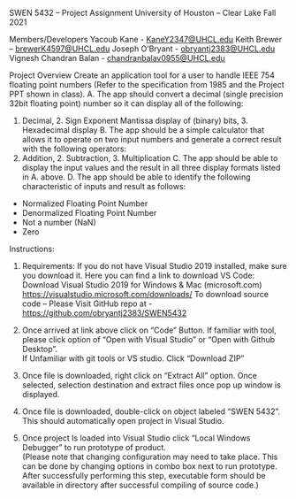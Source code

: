 
SWEN 5432 – Project Assignment 
University of Houston – Clear Lake
Fall 2021

Members/Developers
Yacoub Kane - KaneY2347@UHCL.edu
Keith Brewer – brewerK4597@UHCL.edu
Joseph O’Bryant - obryantj2383@UHCL.edu
Vignesh Chandran Balan - chandranbalav0955@UHCL.edu

Project Overview
Create an application tool for a user to handle IEEE 754 floating point numbers (Refer to the specification from 1985 and the Project PPT shown in class).
A. The app should convert a decimal (single precision 32bit floating point) number so it can display all of the following:
1. Decimal, 2. Sign Exponent Mantissa display of (binary) bits, 3. Hexadecimal display
B. The app should be a simple calculator that allows it to operate on two input numbers and generate a correct result with the following operators:
1. Addition, 2. Subtraction, 3. Multiplication
C. The app should be able to display the input values and the result in all three display formats listed in A. above.
D. The app should be able to identify the following characteristic of inputs and result as follows:
- Normalized Floating Point Number
- Denormalized Floating Point Number
- Not a number (NaN)
- Zero


Instructions: 
1. Requirements: If you do not have Visual Studio 2019 installed, make sure you download it. Here you can find a link to download VS Code: Download Visual Studio 2019 for Windows & Mac (microsoft.com) https://visualstudio.microsoft.com/downloads/
To download source code – Please Visit GitHub repo at - https://github.com/obryantj2383/SWEN5432

2. Once arrived at link above click on “Code” Button.  If familiar with tool, please click option of “Open with Visual Studio” or “Open with Github Desktop”.  
If Unfamiliar with git tools or VS studio.  Click “Download ZIP” 
3. Once file is downloaded, right click on “Extract All” option.  Once selected, selection destination and extract files once pop up window is displayed. 
4. Once file is downloaded, double-click on object labeled “SWEN 5432”.  This should automatically open project in Visual Studio.  
5. Once project Is loaded into Visual Studio click “Local Windows Debugger” to run prototype of product.  
(Please note that changing configuration may need to take place.  This can be done by changing options in combo box next to run prototype.  
After successfully performing this step, executable form should be available in directory after successful compiling of source code.)

